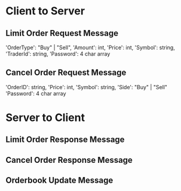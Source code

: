 # Client to Server
## Limit Order Request Message
'OrderType': "Buy" | "Sell",
'Amount': int,
'Price': int,
'Symbol': string,
'TraderId': string,
'Password': 4 char array

## Cancel Order Request Message
'OrderID': string,
'Price': int,
'Symbol': string,
'Side': "Buy" | "Sell"
'Password': 4 char array


# Server to Client
## Limit Order Response Message

## Cancel Order Response Message

## Orderbook Update Message